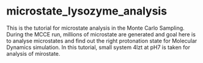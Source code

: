 # microstate_lysozyme_analysis
This is the tutorial for microstate analysis in the Monte Carlo Sampling. During the MCCE run,  millions of microstate are generated and goal here is to analyse  microstates and find out the right protonation state for Molecular Dynamics simulation. In this tutorial, small system 4lzt at pH7 is taken for analysis of mirostate. 
